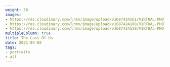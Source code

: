 ```yaml
---
weight: 38
images:
- https://res.cloudinary.com/lrmn/image/upload/v1687424161/VIRTUAL-PHOTOGRAPHY/thelastofuspart1/tlou1-1_fbbiol.jpg
- https://res.cloudinary.com/lrmn/image/upload/v1687424160/VIRTUAL-PHOTOGRAPHY/thelastofuspart1/tlou1-2_fjrt8v.jpg
- https://res.cloudinary.com/lrmn/image/upload/v1687424159/VIRTUAL-PHOTOGRAPHY/thelastofuspart1/tlou1-3_tw3vbv.jpg
multipleColumn: true
title: The Last Of Us
date: 2021-04-02
tags:
- portraits
- all
---
```

